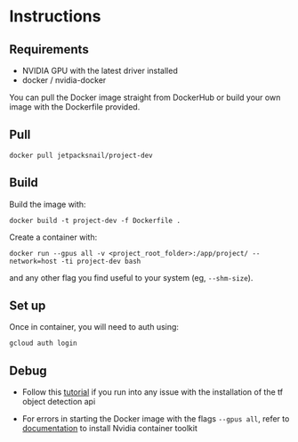 # Instructions

## Requirements

* NVIDIA GPU with the latest driver installed
* docker / nvidia-docker

You can pull the Docker image straight from DockerHub or build your own image with the Dockerfile provided.

## Pull

```
docker pull jetpacksnail/project-dev
```

## Build
Build the image with:
```
docker build -t project-dev -f Dockerfile .
```

Create a container with:
```
docker run --gpus all -v <project_root_folder>:/app/project/ --network=host -ti project-dev bash
```
and any other flag you find useful to your system (eg, `--shm-size`).

## Set up

Once in container, you will need to auth using:
```
gcloud auth login
```

## Debug
* Follow this [tutorial](https://tensorflow-object-detection-api-tutorial.readthedocs.io/en/latest/install.html#tensorflow-object-detection-api-installation) if you run into any issue with the installation of the
tf object detection api

* For errors in starting the Docker image with the flags `--gpus all`, refer to [documentation](https://docs.nvidia.com/datacenter/cloud-native/container-toolkit/install-guide.html) to install Nvidia container toolkit
